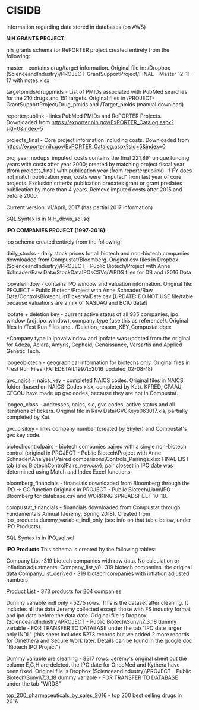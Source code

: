 # CISIDB
Information regarding data stored in databases (on AWS)

**NIH GRANTS PROJECT**:

nih_grants schema for RePORTER project created entirely from the following:

master - contains drug/target information. Original file in: /Dropbox (ScienceandIndustry)/PROJECT-GrantSupportProject/FINAL - Master 12-11-17 with notes.xlsx

targetpmids/drugpmids - List of PMIDs associated with PubMed searches for the 210 drugs and 151 targets. Original files in /PROJECT-GrantSupportProject/Drug_pmids and /Target_pmids (manual download)

reporterpublink - links PubMed PMIDs and RePORTER Projects. Downloaded from https://exporter.nih.gov/ExPORTER_Catalog.aspx?sid=0&index=5

projects_final - Core project information including costs. Downloaded from https://exporter.nih.gov/ExPORTER_Catalog.aspx?sid=5&index=0

proj_year_nodups_imputed_costs contains the final 221,891 unique funding years with costs after year 2000; created by matching project fiscal year (from projects_final) with publication year (from reporterpublink). If FY does not match publication year, costs were "imputed" from last year of core projects. Exclusion criteria: publication predates grant or grant predates publication by more than 4 years. Remove imputed costs after 2015 and before 2000.

Current version: v1/April, 2017 (has partial 2017 information)

SQL Syntax is in NIH_dbvis_sql.sql

**IPO COMPANIES PROJECT (1997-2016)**:

ipo schema created entirely from the following:

daily_stocks - daily stock prices for all biotech and non-biotech companies downloaded from Compustat/Bloomberg. Original csv files in Dropbox (ScienceandIndustry)/PROJECT - Public Biotech/Project with Anne Schnader/Raw Data/StockDataIPOsCSVs/WRDS files for DB and /2016 Data

ipovalwindow - contains IPO window and valuation information. Original file: PROJECT - Public Biotech/Project with Anne Schnader/Raw Data/ControlsBiotechListTickerValDate.csv [UPDATE: DO NOT USE file/table because valuations are a mix of NASDAQ and BCIQ data!]

ipofate + deletion key - current active status of all 935 companies, ipo window (adj_ipo_window), company_type (use this as reference!). Original files in /Test Run Files and ../Deletion_reason_KEY_Compustat.docx

*Company type in ipovalwindow and ipofate was updated from the original for Adeza, Aclara, Amyris, Cepheid, Genaissance, Versartis and Applied Genetic Tech.

ipogeobiotech - geographical information for biotechs only. Original files in /Test Run Files (FATEDETAIL1997to2016_updated_02-08-18)

gvc_naics + naics_key - completed NAICS codes. Original files in NAICS folder (based on NAICS_Codes.xlsx, completed by Kat). KFRED, CPAAU, CFCOU have made up gvc codes, because they are not in Compustat.

ipogeo_class - addresses, naics, sic, gvc codes, active status and all iterations of tickers. Original file in Raw Data/GVCKeys063017.xls, partially completed by Kat.

gvc_cisikey - links company number (created by Skyler) and Compustat's gvc key code.

biotechcontrolpairs - biotech companies paired with a single non-biotech control (original in PROJECT - Public Biotech\Project with Anne Schnader\Analyses\Paired comparisons\Controls_Pairings.xlsx FINAL LIST tab (also BiotechControlPairs_new.csv); pair closest in IPO date was determined using Match and Index Excel functions.

bloomberg_financials - financials downloaded from Bloomberg through the IPO -> GO function Originals in PROJECT - Public Biotech\Liam\IPO Bloomberg for database.csv and WORKING SPREADSHEET 10-18. 

compustat_financials - financials downloaded from Compustat through Fundamentals Annual (Jeremy, Spring 2018). Created from ipo_products.dummy_variable_indl_only (see info on that table below, under IPO Products). 

SQL Syntax is in IPO_sql.sql

**IPO Products**
This schema is created by the following tables:

Company List -319 biotech companies with raw data. No calculation or inflation adjustments. 
Company_list_v0 -319 biotech companies. the original data
Company_list_derived - 319 biotech companies with inflation adjusted numbers

Product List - 373 products for 204 companies

Dummy variable indl only - 5275 rows. This is the dataset after cleaning. It includes all the data Jeremy collected except those with FS industry format and ipo date before the data date. Original file is Dropbox (ScienceandIndustry)\PROJECT - Public Biotech\Sunyi\7_3_18 dummy variable  - FOR TRANSFER TO DATABASE under the tab "IPO date larger only INDL" (this sheet includes 5273 records but we added 2 more records for Omethera and Secure Work later. Details can be found in the google doc "Biotech IPO Project")												

Dummy variable pre cleaning - 8317 rows. Jeremy's original sheet but the column E,G,H are deleted. the IPO date for OncoMed and Kythera have been fixed. Original file is Dropbox (ScienceandIndustry)\PROJECT - Public Biotech\Sunyi\7_3_18 dummy variable  - FOR TRANSFER TO DATABASE under the tab "WRDS"

top_200_pharmaceuticals_by_sales_2016 - top 200 best selling drugs in 2016

